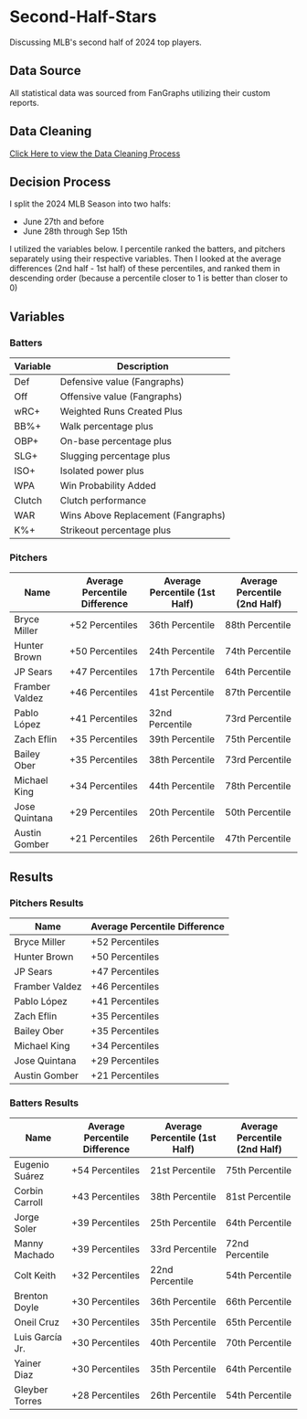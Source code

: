 # Second-Half-Stars

Discussing MLB's second half of 2024 top players.

## Data Source

All statistical data was sourced from FanGraphs utilizing their custom reports.

## Data Cleaning

[Click Here to view the Data Cleaning Process](cleaning.ipynb)

## Decision Process

I split the 2024 MLB Season into two halfs:

- June 27th and before
- June 28th through Sep 15th

I utilized the variables below. I percentile ranked the batters, and pitchers separately using their respective variables. Then I looked at the average differences (2nd half - 1st half) of these percentiles, and ranked them in descending order (because a percentile closer to 1 is better than closer to 0)

## Variables

### Batters

| Variable | Description               |
|----------|---------------------------|
| Def      | Defensive value (Fangraphs)|
| Off      | Offensive value (Fangraphs)|
| wRC+     | Weighted Runs Created Plus |
| BB%+     | Walk percentage plus       |
| OBP+     | On-base percentage plus    |
| SLG+     | Slugging percentage plus   |
| ISO+     | Isolated power plus        |
| WPA      | Win Probability Added      |
| Clutch   | Clutch performance         |
| WAR      | Wins Above Replacement (Fangraphs)|
| K%+      | Strikeout percentage plus  |

### Pitchers

| Name            | Average Percentile Difference | Average Percentile (1st Half) | Average Percentile (2nd Half) |
|-----------------|-------------------------------|-------------------------------|-------------------------------|
| Bryce Miller    | +52 Percentiles               | 36th Percentile               | 88th Percentile               |
| Hunter Brown    | +50 Percentiles               | 24th Percentile               | 74th Percentile               |
| JP Sears        | +47 Percentiles               | 17th Percentile               | 64th Percentile               |
| Framber Valdez  | +46 Percentiles               | 41st Percentile               | 87th Percentile               |
| Pablo López     | +41 Percentiles               | 32nd Percentile               | 73rd Percentile               |
| Zach Eflin      | +35 Percentiles               | 39th Percentile               | 75th Percentile               |
| Bailey Ober     | +35 Percentiles               | 38th Percentile               | 73rd Percentile               |
| Michael King    | +34 Percentiles               | 44th Percentile               | 78th Percentile               |
| Jose Quintana   | +29 Percentiles               | 20th Percentile               | 50th Percentile               |
| Austin Gomber   | +21 Percentiles               | 26th Percentile               | 47th Percentile               |


## Results

### Pitchers Results

| Name            | Average Percentile Difference |
|-----------------|-------------------------------|
| Bryce Miller    | +52 Percentiles               |
| Hunter Brown    | +50 Percentiles               |
| JP Sears        | +47 Percentiles               |
| Framber Valdez  | +46 Percentiles               |
| Pablo López     | +41 Percentiles               |
| Zach Eflin      | +35 Percentiles               |
| Bailey Ober     | +35 Percentiles               |
| Michael King    | +34 Percentiles               |
| Jose Quintana   | +29 Percentiles               |
| Austin Gomber   | +21 Percentiles               |

### Batters Results

| Name            | Average Percentile Difference | Average Percentile (1st Half) | Average Percentile (2nd Half) |
|-----------------|-------------------------------|-------------------------------|-------------------------------|
| Eugenio Suárez| +54 Percentiles| 21st Percentile               | 75th Percentile               |
| Corbin Carroll| +43 Percentiles| 38th Percentile               | 81st Percentile               |
| Jorge Soler| +39 Percentiles               | 25th Percentile               | 64th Percentile               |
| Manny Machado| +39 Percentiles               | 33rd Percentile               | 72nd Percentile               |
| Colt Keith| +32 Percentiles               | 22nd Percentile               | 54th Percentile               |
| Brenton Doyle| +30 Percentiles               | 36th Percentile               | 66th Percentile               |
| Oneil Cruz| +30 Percentiles               | 35th Percentile               | 65th Percentile               |
| Luis García Jr.| +30 Percentiles               | 40th Percentile               | 70th Percentile               |
| Yainer Diaz| +30 Percentiles               | 35th Percentile               | 64th Percentile               |
| Gleyber Torres| +28 Percentiles               | 26th Percentile               | 54th Percentile               |
